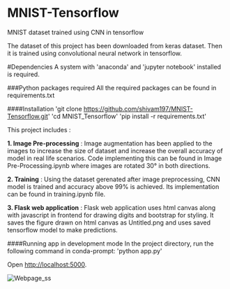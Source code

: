 # MNIST-Tensorflow
MNIST dataset trained using CNN in tensorflow 

The dataset of this project has been downloaded from keras dataset. Then it is trained using convolutional neural network in tensorflow. 

#Dependencies
A system with 'anaconda' and 'jupyter notebook' installed is required.

###Python packages required
All the required packages can be found in requirements.txt

####Installation
'git clone https://github.com/shivam197/MNIST-Tensorflow.git'
'cd MNIST_Tensorflow'
'pip install -r requirements.txt'


This project includes :

**1. Image Pre-processing** : Image augmentation has been applied to the images to increase the size of dataset and increase the overall accuracy of model in real life scenarios. Code implementing this can be found in Image Pre-Processing.ipynb where images are rotated 30° in both directions.

**2. Training** : Using the dataset gerenated after image preprocessing, CNN model is trained and accuracy above 99% is achieved. Its implementation can be found in training.ipynb file. 

**3. Flask web application** : Flask web application uses html canvas along with javascript in frontend for drawing digits and bootstrap for styling. It saves the figure drawn on html canvas as Untitled.png and uses saved tensorflow model to make predictions.

####Running app in development mode
In the project directory, run the following command in conda-prompt:
'python app.py'

Open [http://localhost:5000](http://localhost:5000).

![Webpage_ss](https://user-images.githubusercontent.com/51543033/61583730-aa5a6280-ab59-11e9-8370-b5503a2a4b1b.png)

